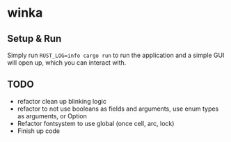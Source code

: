 # winka

## Setup & Run

Simply run `RUST_LOG=info cargo run` to run the application and a simple GUI will open up, which you can interact with.

## TODO

* refactor clean up blinking logic
* refactor to not use booleans as fields and arguments, use enum types as arguments, or Option
* Refactor fontsystem to use global (once cell, arc, lock)
* Finish up code
